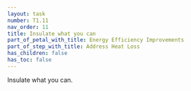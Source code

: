 ```yaml
---
layout: task
number: T1.11
nav_order: 11
title: Insulate what you can
part_of_petal_with_title: Energy Efficiency Improvements
part_of_step_with_title: Address Heat Loss
has_children: false
has_toc: false
---
```


Insulate what you can. 
